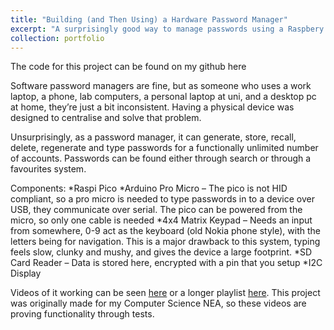 ```yaml
---
title: "Building (and Then Using) a Hardware Password Manager"
excerpt: "A surprisingly good way to manage passwords using a Raspbery Pi Pico and an HID compatible Arduino<br/><br/><img src='/images/500x300.png'>"
collection: portfolio
---
```


The code for this project can be found on my github here

Software password managers are fine, but as someone who uses a work laptop, a phone, lab computers, a personal laptop at uni, and a desktop pc at home, they’re just a bit inconsistent. Having a physical device was designed to centralise and solve that problem. 

Unsurprisingly, as a password manager, it can generate, store, recall, delete, regenerate and type passwords for a functionally unlimited number of accounts.  Passwords can be found either through search or through a favourites system. 

Components:
*Raspi Pico
*Arduino Pro Micro – The pico is not HID compliant, so a pro micro is needed to type passwords in to a device over USB, they communicate over serial. The pico can be powered from the micro, so only one cable is needed 
*4x4 Matrix Keypad – Needs an input from somewhere, 0-9 act as the keyboard (old Nokia phone style), with the letters being for navigation. This is a major drawback to this system, typing feels slow, clunky and mushy, and gives the device a large footprint. 
*SD Card Reader – Data is stored here, encrypted with a pin that you setup
*I2C Display

Videos of it working can be seen [here](https://www.youtube.com/shorts/KOHCZmaIBUA) or a longer playlist [here](https://www.youtube.com/playlist?list=PLouFc3BkexWFiNbRgFanChZ0leR1_jGs7). This project was originally made for my Computer Science NEA, so these videos are proving functionality through tests.
